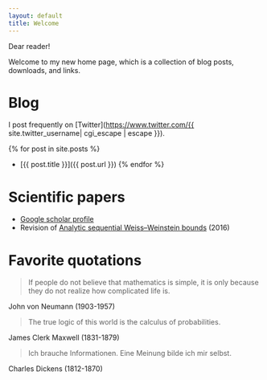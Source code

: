 ```yaml
---
layout: default 
title: Welcome 
---
```


Dear reader!

Welcome to my new home page, which is a collection of blog posts, downloads, and links.

# Blog

I post frequently on [Twitter](https://www.twitter.com/{{ site.twitter_username| cgi_escape | escape }}).

{% for post in site.posts %}
 - [{{ post.title }}]({{ post.url }}) {% endfor %}

# Scientific papers

 - [Google scholar profile](https://scholar.google.com/citations?user=pv-gMRsAAAAJ&hl=de&oi=ao)
 - Revision of [Analytic sequential Weiss–Weinstein bounds](https://raw.githubusercontent.com/wosrediinanatour/wosrediinanatour.github.io/main/downloads/analyticWeissWeinsteinBoundsRevised.pdf) (2016)

# Favorite quotations

> If people do not believe that mathematics is simple,
> it is only because they do not realize how complicated life is.

John von Neumann (1903-1957)

> The true logic of this world is the calculus of probabilities.

James Clerk Maxwell (1831-1879)
 
> Ich brauche Informationen. Eine Meinung bilde ich mir selbst.

Charles Dickens (1812-1870)
